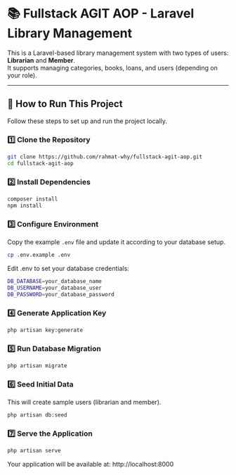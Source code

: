 # 📚 Fullstack AGIT AOP - Laravel Library Management

This is a Laravel-based library management system with two types of users: **Librarian** and **Member**.  
It supports managing categories, books, loans, and users (depending on your role).

---

## 🚀 How to Run This Project

Follow these steps to set up and run the project locally.

### 1️⃣ Clone the Repository
```bash
git clone https://github.com/rahmat-why/fullstack-agit-aop.git
cd fullstack-agit-aop
```

### 2️⃣ Install Dependencies
```bash
composer install
npm install
```

### 3️⃣ Configure Environment
Copy the example `.env` file and update it according to your database setup.
```bash
cp .env.example .env
```
Edit .env to set your database credentials:
```bash
DB_DATABASE=your_database_name
DB_USERNAME=your_database_user
DB_PASSWORD=your_database_password
```

### 4️⃣ Generate Application Key
```bash
php artisan key:generate
```

### 5️⃣ Run Database Migration
```bash
php artisan migrate
```

### 6️⃣ Seed Initial Data
This will create sample users (librarian and member).
```bash
php artisan db:seed
```

### 7️⃣ Serve the Application
```bash
php artisan serve
```
Your application will be available at:
http://localhost:8000
